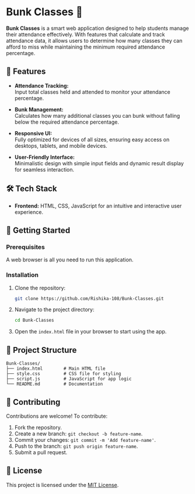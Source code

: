 # Bunk Classes 🏫  

**Bunk Classes** is a smart web application designed to help students manage their attendance effectively. With features that calculate and track attendance data, it allows users to determine how many classes they can afford to miss while maintaining the minimum required attendance percentage.

## 🌟 Features  

- **Attendance Tracking:**  
  Input total classes held and attended to monitor your attendance percentage.  

- **Bunk Management:**  
  Calculates how many additional classes you can bunk without falling below the required attendance percentage.  

- **Responsive UI:**  
  Fully optimized for devices of all sizes, ensuring easy access on desktops, tablets, and mobile devices.  

- **User-Friendly Interface:**  
  Minimalistic design with simple input fields and dynamic result display for seamless interaction.  

## 🛠️ Tech Stack  

- **Frontend:** HTML, CSS, JavaScript for an intuitive and interactive user experience.  

## 🚀 Getting Started  

### Prerequisites  

A web browser is all you need to run this application.  

### Installation  

1. Clone the repository:  
   ```bash  
   git clone https://github.com/Rishika-108/Bunk-Classes.git  
   ```  
2. Navigate to the project directory:  
   ```bash  
   cd Bunk-Classes  
   ```  
3. Open the `index.html` file in your browser to start using the app.  

## 📂 Project Structure  

```plaintext  
Bunk-Classes/  
├── index.html        # Main HTML file  
├── style.css         # CSS file for styling  
├── script.js         # JavaScript for app logic  
└── README.md         # Documentation  
```  

## 🤝 Contributing  

Contributions are welcome! To contribute:  
1. Fork the repository.  
2. Create a new branch: `git checkout -b feature-name`.  
3. Commit your changes: `git commit -m 'Add feature-name'`.  
4. Push to the branch: `git push origin feature-name`.  
5. Submit a pull request.  

## 📜 License  

This project is licensed under the [MIT License](LICENSE).  
